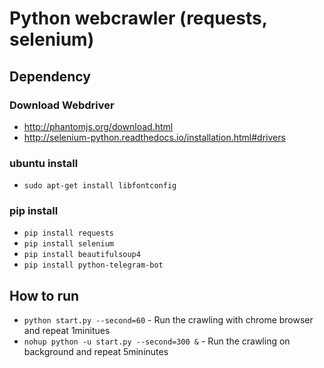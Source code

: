 # Python webcrawler (requests, selenium)


## Dependency

### Download Webdriver
- http://phantomjs.org/download.html
- http://selenium-python.readthedocs.io/installation.html#drivers

### ubuntu install
- ``sudo apt-get install libfontconfig``

### pip install
- ``pip install requests``
- ``pip install selenium``
- ``pip install beautifulsoup4``
- ``pip install python-telegram-bot``


## How to run
- ``python start.py --second=60``  - Run the crawling with chrome browser and repeat 1minitues
- ``nohup python -u start.py --second=300 &`` - Run the crawling on background and repeat 5mininutes
